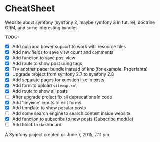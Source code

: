 CheatSheet
==========

Website about symfony (symfony 2, maybe symfony 3 in future), doctrine ORM, and some interesting bundles.

TODO:

- [X] Add gulp and bower support to work with resource files
- [X] Add new fields to save view count and comments
- [X] Add function to save post view
- [X] Add route to show post using tags
- [X] Try another pager bundle instead of knp (for example: Pagerfanta)
- [X] Upgrade project from symfony 2.7 to symfony 2.8
- [X] Add separate pages for question like in posts
- [X] Add form to upload `sitemap.xml`
- [X] Add route to show all posts
- [ ] After upgrade project fix all deprecations in code
- [X] Add 'tinymce' inputs to edit forms
- [X] Add template to show popular posts
- [ ] Add some search engine to search content inside website
- [X] Add function to subscribe to new posts (Subscribe module)
- [ ] Add block to dashboard

A Symfony project created on June 7, 2015, 7:11 pm.
